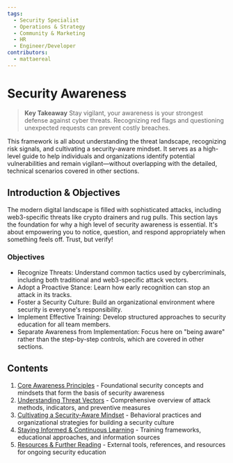 ```yaml
---
tags:
  - Security Specialist
  - Operations & Strategy
  - Community & Marketing
  - HR
  - Engineer/Developer
contributors:
  - mattaereal
---
```


# Security Awareness

> **Key Takeaway**
Stay vigilant, your awareness is your strongest defense against cyber threats. Recognizing red flags and questioning unexpected requests can prevent costly breaches.

This framework is all about understanding the threat landscape, recognizing risk signals, and cultivating a security-aware mindset. It serves as a high-level guide to help individuals and organizations identify potential vulnerabilities and remain vigilant—without overlapping with the detailed, technical scenarios covered in other sections.

## Introduction & Objectives

The modern digital landscape is filled with sophisticated attacks, including web3-specific threats like crypto drainers and rug pulls. This section lays the foundation for why a high level of security awareness is essential. It's about empowering you to notice, question, and respond appropriately when something feels off. Trust, but verify!

### Objectives

- Recognize Threats: Understand common tactics used by cybercriminals, including both traditional and web3-specific attack vectors.
- Adopt a Proactive Stance: Learn how early recognition can stop an attack in its tracks.
- Foster a Security Culture: Build an organizational environment where security is everyone's responsibility.
- Implement Effective Training: Develop structured approaches to security education for all team members.
- Separate Awareness from Implementation: Focus here on "being aware" rather than the step-by-step controls, which are covered in other sections.

## Contents

1. [Core Awareness Principles](./core-awareness-principles.md) - Foundational security concepts and mindsets that form the basis of security awareness
2. [Understanding Threat Vectors](./understanding-threat-vectors.md) - Comprehensive overview of attack methods, indicators, and preventive measures
3. [Cultivating a Security-Aware Mindset](./cultivating-a-security-aware-mindset.md) - Behavioral practices and organizational strategies for building a security culture
4. [Staying Informed & Continuous Learning](./staying-informed-and-continuous-learning.md) - Training frameworks, educational approaches, and information sources
5. [Resources & Further Reading](./resources-and-further-reading.md) - External tools, references, and resources for ongoing security education